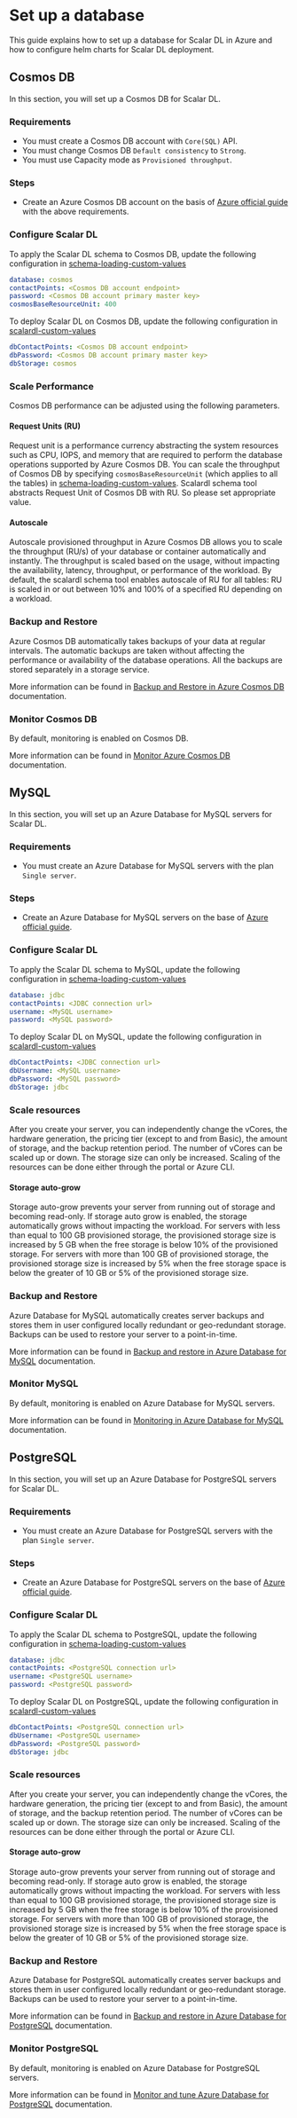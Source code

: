 # Set up a database

This guide explains how to set up a database for Scalar DL in Azure and how to configure helm charts for Scalar DL deployment.

## Cosmos DB

In this section, you will set up a Cosmos DB for Scalar DL.

### Requirements

* You must create a Cosmos DB account with `Core(SQL)` API.
* You must change Cosmos DB `Default consistency` to `Strong`.
* You must use Capacity mode as `Provisioned throughput`.

### Steps

* Create an Azure Cosmos DB account on the basis of [Azure official guide](https://docs.microsoft.com/en-us/azure/cosmos-db/create-cosmosdb-resources-portal#create-an-azure-cosmos-db-account) with the above requirements.

### Configure Scalar DL 

To apply the Scalar DL schema to Cosmos DB, update the following configuration in [schema-loading-custom-values](https://github.com/scalar-labs/scalar-kubernetes/blob/master/conf/schema-loading-custom-values.yaml)

```yaml
database: cosmos
contactPoints: <Cosmos DB account endpoint>
password: <Cosmos DB account primary master key>
cosmosBaseResourceUnit: 400
```

To deploy Scalar DL on Cosmos DB, update the following configuration in [scalardl-custom-values](https://github.com/scalar-labs/scalar-kubernetes/blob/master/conf/scalardl-custom-values.yaml) 

```yaml
dbContactPoints: <Cosmos DB account endpoint>
dbPassword: <Cosmos DB account primary master key>
dbStorage: cosmos
```

### Scale Performance

Cosmos DB performance can be adjusted using the following parameters.

#### Request Units (RU)

Request unit is a performance currency abstracting the system resources such as CPU, IOPS, and memory that are required to perform the database operations supported by Azure Cosmos DB.
You can scale the throughput of Cosmos DB by specifying `cosmosBaseResourceUnit` (which applies to all the tables) in [schema-loading-custom-values](https://github.com/scalar-labs/scalar-kubernetes/blob/master/conf/schema-loading-custom-values.yaml). 
Scalardl schema tool abstracts Request Unit of Cosmos DB with RU. So please set appropriate value.

#### Autoscale

Autoscale provisioned throughput in Azure Cosmos DB allows you to scale the throughput (RU/s) of your database or container automatically and instantly. 
The throughput is scaled based on the usage, without impacting the availability, latency, throughput, or performance of the workload.
By default, the scalardl schema tool enables autoscale of RU for all tables: RU is scaled in or out between 10% and 100% of a specified RU depending on a workload.

### Backup and Restore

Azure Cosmos DB automatically takes backups of your data at regular intervals. The automatic backups are taken without affecting the performance or availability of the database operations. All the backups are stored separately in a storage service. 

More information can be found in [Backup and Restore in Azure Cosmos DB](https://docs.microsoft.com/en-us/azure/cosmos-db/online-backup-and-restore) documentation.

### Monitor Cosmos DB

By default, monitoring is enabled on Cosmos DB.

More information can be found in [Monitor Azure Cosmos DB](https://docs.microsoft.com/en-us/azure/cosmos-db/monitor-cosmos-db) documentation.

## MySQL

In this section, you will set up an Azure Database for MySQL servers for Scalar DL.

### Requirements

* You must create an Azure Database for MySQL servers with the plan `Single server`.

### Steps

* Create an Azure Database for MySQL servers on the base of [Azure official guide](https://docs.microsoft.com/en-us/azure/mysql/quickstart-create-mysql-server-database-using-azure-portal).

### Configure Scalar DL 

To apply the Scalar DL schema to MySQL, update the following configuration in [schema-loading-custom-values](https://github.com/scalar-labs/scalar-kubernetes/blob/master/conf/schema-loading-custom-values.yaml)

```yaml
database: jdbc
contactPoints: <JDBC connection url>
username: <MySQL username>
password: <MySQL password>
```

To deploy Scalar DL on MySQL, update the following configuration in [scalardl-custom-values](https://github.com/scalar-labs/scalar-kubernetes/blob/master/conf/scalardl-custom-values.yaml) 

```yaml
dbContactPoints: <JDBC connection url>
dbUsername: <MySQL username>
dbPassword: <MySQL password>
dbStorage: jdbc
```

### Scale resources

After you create your server, you can independently change the vCores, the hardware generation, the pricing tier (except to and from Basic), the amount of storage, and the backup retention period. 
The number of vCores can be scaled up or down. The storage size can only be increased. Scaling of the resources can be done either through the portal or Azure CLI.

#### Storage auto-grow

Storage auto-grow prevents your server from running out of storage and becoming read-only. If storage auto grow is enabled, the storage automatically grows without impacting the workload. 
For servers with less than equal to 100 GB provisioned storage, the provisioned storage size is increased by 5 GB when the free storage is below 10% of the provisioned storage.
For servers with more than 100 GB of provisioned storage, the provisioned storage size is increased by 5% when the free storage space is below the greater of 10 GB or 5% of the provisioned storage size. 

### Backup and Restore

Azure Database for MySQL automatically creates server backups and stores them in user configured locally redundant or geo-redundant storage. Backups can be used to restore your server to a point-in-time. 

More information can be found in [Backup and restore in Azure Database for MySQL](https://docs.microsoft.com/en-us/azure/mysql/concepts-backup) documentation.

### Monitor MySQL

By default, monitoring is enabled on Azure Database for MySQL servers.

More information can be found in [Monitoring in Azure Database for MySQL](https://docs.microsoft.com/en-us/azure/mysql/concepts-monitoring) documentation.

## PostgreSQL

In this section, you will set up an Azure Database for PostgreSQL servers for Scalar DL.

### Requirements

* You must create an Azure Database for PostgreSQL servers with the plan `Single server`.

### Steps

* Create an Azure Database for PostgreSQL servers on the base of [Azure official guide](https://docs.microsoft.com/en-us/azure/postgresql/quickstart-create-server-database-portal).

### Configure Scalar DL 

To apply the Scalar DL schema to PostgreSQL, update the following configuration in [schema-loading-custom-values](https://github.com/scalar-labs/scalar-kubernetes/blob/master/conf/schema-loading-custom-values.yaml)

```yaml
database: jdbc
contactPoints: <PostgreSQL connection url>
username: <PostgreSQL username>
password: <PostgreSQL password>
```

To deploy Scalar DL on PostgreSQL, update the following configuration in [scalardl-custom-values](https://github.com/scalar-labs/scalar-kubernetes/blob/master/conf/scalardl-custom-values.yaml) 

```yaml
dbContactPoints: <PostgreSQL connection url>
dbUsername: <PostgreSQL username>
dbPassword: <PostgreSQL password>
dbStorage: jdbc
```

### Scale resources

After you create your server, you can independently change the vCores, the hardware generation, the pricing tier (except to and from Basic), the amount of storage, and the backup retention period. 
The number of vCores can be scaled up or down. The storage size can only be increased. Scaling of the resources can be done either through the portal or Azure CLI.

#### Storage auto-grow

Storage auto-grow prevents your server from running out of storage and becoming read-only. If storage auto grow is enabled, the storage automatically grows without impacting the workload. 
For servers with less than equal to 100 GB provisioned storage, the provisioned storage size is increased by 5 GB when the free storage is below 10% of the provisioned storage.
For servers with more than 100 GB of provisioned storage, the provisioned storage size is increased by 5% when the free storage space is below the greater of 10 GB or 5% of the provisioned storage size. 

### Backup and Restore

Azure Database for PostgreSQL automatically creates server backups and stores them in user configured locally redundant or geo-redundant storage. 
Backups can be used to restore your server to a point-in-time. 

More information can be found in [Backup and restore in Azure Database for PostgreSQL](https://docs.microsoft.com/en-us/azure/postgresql/concepts-backup) documentation.


### Monitor PostgreSQL

By default, monitoring is enabled on Azure Database for PostgreSQL servers.

More information can be found in [Monitor and tune Azure Database for PostgreSQL](https://docs.microsoft.com/en-us/azure/postgresql/concepts-monitoring) documentation.
